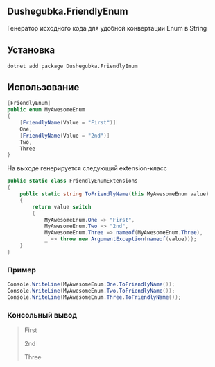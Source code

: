 ## Dushegubka.FriendlyEnum
Генератор исходного кода для удобной конвертации Enum в String
## Установка 
``` 
dotnet add package Dushegubka.FriendlyEnum
```
## Использование 

```csharp
[FriendlyEnum]
public enum MyAwesomeEnum
{
    [FriendlyName(Value = "First")]
    One,
    [FriendlyName(Value = "2nd")]
    Two,
    Three
}
```
На выходе генерируется следующий extension-класс

```csharp
public static class FriendlyEnumExtensions
{
    public static string ToFriendlyName(this MyAwesomeEnum value)
    {
        return value switch
        {
            MyAwesomeEnum.One => "First",
            MyAwesomeEnum.Two => "2nd",
            MyAwesomeEnum.Three => nameof(MyAwesomeEnum.Three),
            _ => throw new ArgumentException(nameof(value))};
    }
}
```

### Пример

```csharp
Console.WriteLine(MyAwesomeEnum.One.ToFriendlyName());
Console.WriteLine(MyAwesomeEnum.Two.ToFriendlyName());
Console.WriteLine(MyAwesomeEnum.Three.ToFriendlyName());
```

### Консольный вывод

> First 
> 
> 2nd
> 
> Three
